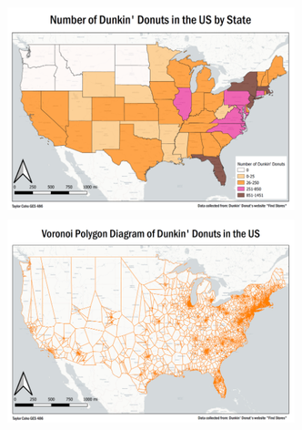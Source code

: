 
[<img src="../images/States.PNG"/>](/DunkinWebMap)

[<img src="../images/Voronoi.PNG"/>](VoronoiWebMap/)
